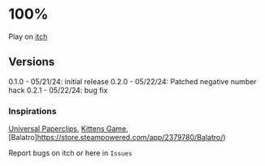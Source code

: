 # 100%

Play on [itch](https://zzox.itch.io/100)

## Versions
0.1.0 - 05/21/24: initial release
0.2.0 - 05/22/24: Patched negative number hack
0.2.1 - 05/22/24: bug fix

### Inspirations

[Universal Paperclips](https://www.decisionproblem.com/paperclips/), [Kittens Game](https://kittensgame.com/), [Balatro]https://store.steampowered.com/app/2379780/Balatro/)

Report bugs on itch or here in `Issues`
